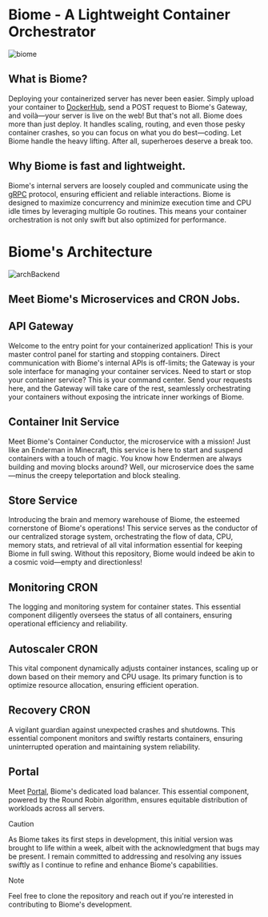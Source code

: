 # Biome - A Lightweight Container Orchestrator
![biome](https://github.com/Sanniv2002/Biome/assets/100380315/2545aff1-b965-4721-854a-5614eaffd092)

## What is Biome?
Deploying your containerized server has never been easier. Simply upload your container to [DockerHub](https://hub.docker.com/), send a POST request to Biome's Gateway, and voilà—your server is live on the web!
But that's not all. Biome does more than just deploy. It handles scaling, routing, and even those pesky container crashes, so you can focus on what you do best—coding.
Let Biome handle the heavy lifting. After all, superheroes deserve a break too.

## Why Biome is fast and lightweight.
Biome's internal servers are loosely coupled and communicate using the [gRPC](https://grpc.io/) protocol, ensuring efficient and reliable interactions. Biome is designed to maximize concurrency and minimize execution time and CPU idle times by leveraging multiple Go routines. This means your container orchestration is not only swift but also optimized for performance.

# Biome's Architecture
![archBackend](https://github.com/Sanniv2002/Biome/assets/100380315/8e81491e-6cae-4179-baba-08ee0b9768df)


## Meet Biome's Microservices and CRON Jobs.

## API Gateway

Welcome to the entry point for your containerized application! This is your master control panel for starting and stopping containers. Direct communication with Biome's internal APIs is off-limits; the Gateway is your sole interface for managing your container services. Need to start or stop your container service? This is your command center. Send your requests here, and the Gateway will take care of the rest, seamlessly orchestrating your containers without exposing the intricate inner workings of Biome.

## Container Init Service

Meet Biome's Container Conductor, the microservice with a mission! Just like an Enderman in Minecraft, this service is here to start and suspend containers with a touch of magic. You know how Endermen are always building and moving blocks around? Well, our microservice does the same—minus the creepy teleportation and block stealing.

## Store Service

Introducing the brain and memory warehouse of Biome, the esteemed cornerstone of Biome's operations! This service serves as the conductor of our centralized storage system, orchestrating the flow of data, CPU, memory stats, and retrieval of all vital information essential for keeping Biome in full swing. Without this repository, Biome would indeed be akin to a cosmic void—empty and directionless!

## Monitoring CRON

The logging and monitoring system for container states. This essential component diligently oversees the status of all containers, ensuring operational efficiency and reliability.

## Autoscaler CRON

This vital component dynamically adjusts container instances, scaling up or down based on their memory and CPU usage. Its primary function is to optimize resource allocation, ensuring efficient operation.

## Recovery CRON

A vigilant guardian against unexpected crashes and shutdowns. This essential component monitors and swiftly restarts containers, ensuring uninterrupted operation and maintaining system reliability.

## Portal

Meet [Portal](https://github.com/Sanniv2002/Portal), Biome's dedicated load balancer. This essential component, powered by the Round Robin algorithm, ensures equitable distribution of workloads across all servers.

> [!CAUTION]
> As Biome takes its first steps in development, this initial version was brought to life within a week, albeit with the acknowledgment that bugs may be present. I remain committed to addressing and resolving any issues swiftly as I continue to refine and enhance Biome's capabilities.

> [!NOTE]  
> Feel free to clone the repository and reach out if you're interested in contributing to Biome's development.
